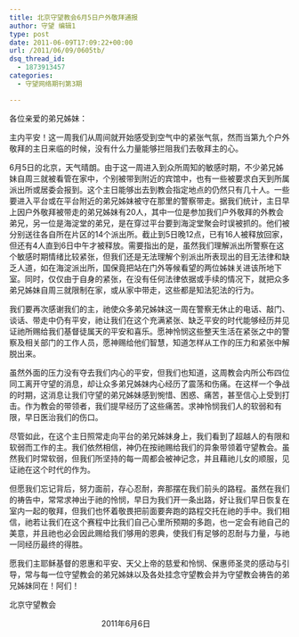 ```yaml
---
title: 北京守望教会6月5日户外敬拜通报
author: 守望 编辑1
type: post
date: 2011-06-09T17:09:22+00:00
url: /2011/06/09/0605tb/
dsq_thread_id:
  - 1873913457
categories:
  - 守望网络期刊第3期

---
```

各位亲爱的弟兄姊妹：

主内平安！这一周我们从周间就开始感受到空气中的紧张气氛，然而当第九个户外敬拜的主日来临的时候，没有什么力量能够拦阻我们去敬拜主的心。

6月5日的北京，天气晴朗。由于这一周进入到众所周知的敏感时期，不少弟兄姊妹自周三就被看管在家中，个别被带到附近的宾馆中，也有一些被要求白天到所属派出所或居委会报到。这个主日能够出去到教会指定地点的仍然只有几十人。一些要进入平台或在平台附近的弟兄姊妹被守在那里的警察带走。据我们统计，主日早上因户外敬拜被带走的弟兄姊妹有20人，其中一位是参加我们户外敬拜的外教会弟兄，另一位是海淀堂的弟兄，是在穿过平台要到海淀堂聚会时误被抓的。他们被分别送往各自所在片区的14个派出所。截止到5日晚12点，已有16人被释放回家，但还有4人直到6日中午才被释放。需要指出的是，虽然我们理解派出所警察在这个敏感时期情绪比较紧张，但我们还是无法理解个别派出所表现出的目无法律和缺乏人道，如在海淀派出所，国保竟把站在门外等候看望的两位姊妹关进该所地下室。同时，仅仅由于自身的紧张，在没有任何法律依据或手续的情况下，就把众多弟兄姊妹自周三就限制在家，或从家中带走，这些都是知法犯法的行为。

我们要再次感谢我们的主，祂使众多弟兄姊妹这一周在警察无休止的电话、敲门、谈话、带走中仍有平安，祂让我们在这个充满紧张、缺乏平安的时代能够经历并见证祂所赐给我们基督徒属天的平安和喜乐。愿神怜悯这些整天生活在紧张之中的警察及相关部门的工作人员，愿神赐给他们智慧，知道怎样从工作的压力和紧张中解脱出来。

虽然外面的压力没有夺去我们内心的平安，但我们也知道，这周教会内所公布四位同工离开守望的消息，却让众多弟兄姊妹内心经历了震荡和伤痛。在这样一个争战的时期，这消息让我们守望的弟兄姊妹感到惋惜、困惑、痛苦，甚至信心上受到打击。作为教会的带领者，我们提早经历了这些痛苦。求神怜悯我们人的软弱和有限，早日医治我们的伤口。

尽管如此，在这个主日照常走向平台的弟兄姊妹身上，我们看到了超越人的有限和软弱而工作的主。我们依然相信，神仍在按祂赐给我们的异象带领着守望教会。虽然我们时常软弱，但我们所坚持的每一周都会被神记念，并且藉祂儿女的顺服，见证祂在这个时代的作为。

但愿我们忘记背后，努力面前，存心忍耐，奔那摆在我们前头的路程。虽然在我们的祷告中，常常求神出于祂的怜悯，早日为我们开一条出路，好让我们早日恢复在室内一起的敬拜，但我们也怀着敬畏把前面要奔跑的路程交托在祂的手中。我们相信，祂若让我们在这个赛程中比我们自己心里所预期的多跑，也一定会有祂自己的美意，并且祂也必会因此赐给我们够用的恩典，使我们有足够的忍耐与力量，与祂一同经历最终的得胜。

愿我们主耶稣基督的恩惠和平安、天父上帝的慈爱和怜悯、保惠师圣灵的感动与引导，常与每一位守望教会的弟兄姊妹以及各处挂念守望教会并为守望教会祷告的弟兄姊妹同在！阿们！

北京守望教会

                                          2011年6月6日